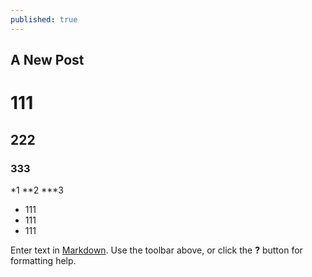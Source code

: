 ```yaml
---
published: true
---
```

## A New Post

# 111
## 222
### 333

*1
**2
***3

- 111
- 111
- 111

Enter text in [Markdown](http://daringfireball.net/projects/markdown/). Use the toolbar above, or click the **?** button for formatting help.
